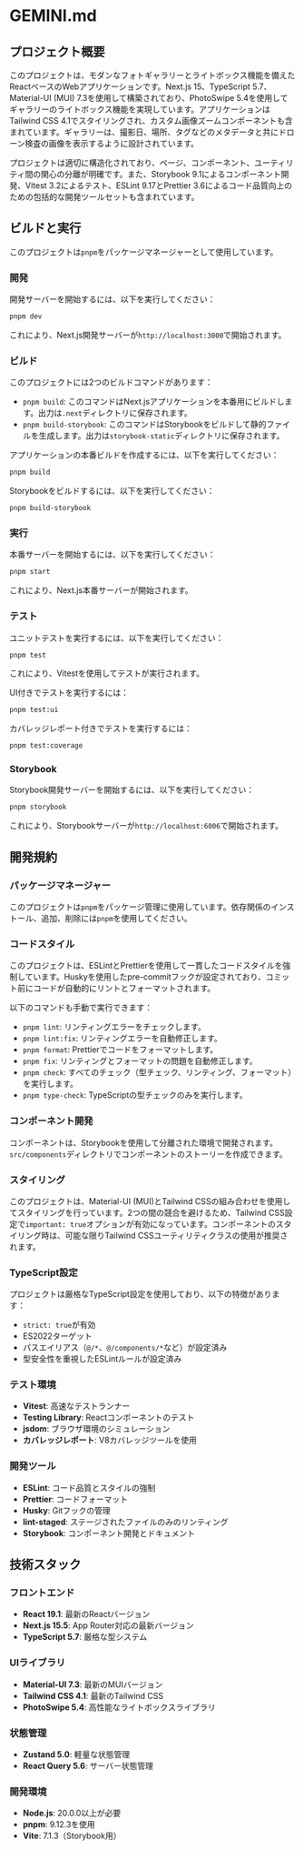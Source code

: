 # GEMINI.md

## プロジェクト概要

このプロジェクトは、モダンなフォトギャラリーとライトボックス機能を備えたReactベースのWebアプリケーションです。Next.js 15、TypeScript 5.7、Material-UI (MUI) 7.3を使用して構築されており、PhotoSwipe 5.4を使用してギャラリーのライトボックス機能を実現しています。アプリケーションはTailwind CSS 4.1でスタイリングされ、カスタム画像ズームコンポーネントも含まれています。ギャラリーは、撮影日、場所、タグなどのメタデータと共にドローン検査の画像を表示するように設計されています。

プロジェクトは適切に構造化されており、ページ、コンポーネント、ユーティリティ間の関心の分離が明確です。また、Storybook 9.1によるコンポーネント開発、Vitest 3.2によるテスト、ESLint 9.17とPrettier 3.6によるコード品質向上のための包括的な開発ツールセットも含まれています。

## ビルドと実行

このプロジェクトは`pnpm`をパッケージマネージャーとして使用しています。

### 開発

開発サーバーを開始するには、以下を実行してください：

```bash
pnpm dev
```

これにより、Next.js開発サーバーが`http://localhost:3000`で開始されます。

### ビルド

このプロジェクトには2つのビルドコマンドがあります：

- `pnpm build`: このコマンドはNext.jsアプリケーションを本番用にビルドします。出力は`.next`ディレクトリに保存されます。
- `pnpm build-storybook`: このコマンドはStorybookをビルドして静的ファイルを生成します。出力は`storybook-static`ディレクトリに保存されます。

アプリケーションの本番ビルドを作成するには、以下を実行してください：

```bash
pnpm build
```

Storybookをビルドするには、以下を実行してください：

```bash
pnpm build-storybook
```

### 実行

本番サーバーを開始するには、以下を実行してください：

```bash
pnpm start
```

これにより、Next.js本番サーバーが開始されます。

### テスト

ユニットテストを実行するには、以下を実行してください：

```bash
pnpm test
```

これにより、Vitestを使用してテストが実行されます。

UI付きでテストを実行するには：

```bash
pnpm test:ui
```

カバレッジレポート付きでテストを実行するには：

```bash
pnpm test:coverage
```

### Storybook

Storybook開発サーバーを開始するには、以下を実行してください：

```bash
pnpm storybook
```

これにより、Storybookサーバーが`http://localhost:6006`で開始されます。

## 開発規約

### パッケージマネージャー

このプロジェクトは`pnpm`をパッケージ管理に使用しています。依存関係のインストール、追加、削除には`pnpm`を使用してください。

### コードスタイル

このプロジェクトは、ESLintとPrettierを使用して一貫したコードスタイルを強制しています。Huskyを使用したpre-commitフックが設定されており、コミット前にコードが自動的にリントとフォーマットされます。

以下のコマンドも手動で実行できます：

- `pnpm lint`: リンティングエラーをチェックします。
- `pnpm lint:fix`: リンティングエラーを自動修正します。
- `pnpm format`: Prettierでコードをフォーマットします。
- `pnpm fix`: リンティングとフォーマットの問題を自動修正します。
- `pnpm check`: すべてのチェック（型チェック、リンティング、フォーマット）を実行します。
- `pnpm type-check`: TypeScriptの型チェックのみを実行します。

### コンポーネント開発

コンポーネントは、Storybookを使用して分離された環境で開発されます。`src/components`ディレクトリでコンポーネントのストーリーを作成できます。

### スタイリング

このプロジェクトは、Material-UI (MUI)とTailwind CSSの組み合わせを使用してスタイリングを行っています。2つの間の競合を避けるため、Tailwind CSS設定で`important: true`オプションが有効になっています。コンポーネントのスタイリング時は、可能な限りTailwind CSSユーティリティクラスの使用が推奨されます。

### TypeScript設定

プロジェクトは厳格なTypeScript設定を使用しており、以下の特徴があります：

- `strict: true`が有効
- ES2022ターゲット
- パスエイリアス（`@/*`、`@/components/*`など）が設定済み
- 型安全性を重視したESLintルールが設定済み

### テスト環境

- **Vitest**: 高速なテストランナー
- **Testing Library**: Reactコンポーネントのテスト
- **jsdom**: ブラウザ環境のシミュレーション
- **カバレッジレポート**: V8カバレッジツールを使用

### 開発ツール

- **ESLint**: コード品質とスタイルの強制
- **Prettier**: コードフォーマット
- **Husky**: Gitフックの管理
- **lint-staged**: ステージされたファイルのみのリンティング
- **Storybook**: コンポーネント開発とドキュメント

## 技術スタック

### フロントエンド

- **React 19.1**: 最新のReactバージョン
- **Next.js 15.5**: App Router対応の最新バージョン
- **TypeScript 5.7**: 厳格な型システム

### UIライブラリ

- **Material-UI 7.3**: 最新のMUIバージョン
- **Tailwind CSS 4.1**: 最新のTailwind CSS
- **PhotoSwipe 5.4**: 高性能なライトボックスライブラリ

### 状態管理

- **Zustand 5.0**: 軽量な状態管理
- **React Query 5.6**: サーバー状態管理

### 開発環境

- **Node.js**: 20.0.0以上が必要
- **pnpm**: 9.12.3を使用
- **Vite**: 7.1.3（Storybook用）

